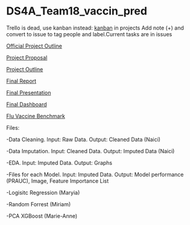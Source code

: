 # DS4A_Team18_vaccin_pred

Trello is dead, use kanban instead: [kanban](https://github.com/Marie-anneMawhin/DS4A_Team18_vaccine_pred/projects/1) in projects
Add note (+) and convert to issue to tag people and label.Current tasks are in issues

[Official Project Outline](https://docs.google.com/document/d/1_-i52k9PtBssEZfVpFjlNdbDPPtV6OpyDR3Ip8ZeDiU/edit)

[Project Proposal](https://docs.google.com/document/d/1_2fzYLPYrw7JpemN3-rzLZ8ESf6PcOyjhYG1feM1Yis/edit)

[Project Outline](https://docs.google.com/document/d/1I8N94awm2b8iZaKncm17dppTZGRgVpZ-aAjxT14rTNQ/edit)

[Final Report](https://docs.google.com/document/d/1ErZ57dFKLquDdf8iqfJIgHAsAbxW31PfIYeduTGMrrw/edit)

[Final Presentation](https://docs.google.com/presentation/d/1n8jAr6EuSWfPqqxtxQXH1IzyuBQ-rsNYFq0E4CPcK90/edit#slide=id.p)

[Final Dashboard](https://docs.google.com/presentation/d/1k9jZMNG_TzuBxmx-l6tUbzRQPDBl9WoHicSaQgqVU1o/edit#slide=id.p)



[Flu Vaccine Benchmark](https://www.drivendata.co/blog/predict-flu-vaccine-data-benchmark/)


Files:

-Data Cleaning. Input: Raw Data. Output: Cleaned Data (Naici)

-Data Imputation. Input: Cleaned Data. Output: Imputed Data (Naici) 

-EDA. Input: Imputed Data. Output: Graphs

-Files for each Model. Input: Imputed Data. Output: Model performance (PRAUC), Image, Feature Importance List

-Logisitc Regression (Maryia)

-Random Forrest (Miriam)

-PCA XGBoost (Marie-Anne)






